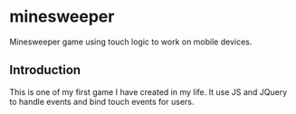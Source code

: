 # minesweeper
Minesweeper game using touch logic to work on mobile devices.

## Introduction
This is one of my first game I have created in my life. It use JS and JQuery to handle events and bind touch events for users.


